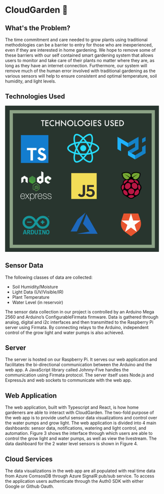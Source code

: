 # CloudGarden 🌱

## What's the Problem?

The time commitment and care needed to grow plants using traditional methodologies can be a barrier to entry for those who are inexperienced, even if they are interested in home gardening. 
We hope to remove some of these barriers with our self contained smart gardening system that allows users to monitor and take care of their plants no matter where they are, as long as they have an internet connection. Furthermore, our system will remove much of the human error involved with traditional gardening as the various sensors will help to ensure consistent and optimal temperature, soil humidity, and light levels.

## Technologies Used

![alt text](https://github.com/Green-Party/CloudGarden/blob/master/cloudgarden-pwa/public/image.png "Technologies Used")

## Sensor Data

The following classes of data are collected:
* Soil Humidity/Moisture
* Light Data (UV/Visible/IR)
* Plant Temperature
* Water Level (in reservoir)  

The sensor data collection in our project is controlled by an Arduino Mega 2560 and Arduino’s ConfigurableFirmata firmware. Data is gathered through analog, digital and i2c interfaces and then transmitted to the Raspberry Pi server using Firmata. By connecting relays to the Arduino, independent control of the grow light and water pumps is also achieved.

## Server

The server is hosted on our Raspberry Pi. It serves our web application and facilitates the bi-directional communication between the Arduino and the web app. A JavaScript library called Johnny-Five handles the communication using Firmata protocol. The server itself uses Node.js and ExpressJs and web sockets to communicate with the web app.

## Web Application

The web application, built with Typescript and React, is how home gardeners are able to interact with CloudGarden. The two-fold purpose of the web app is to provide useful sensor data visualizations and control over the water pumps and grow light. The web application is divided into 4 main dashboards: sensor data, notifications, watering and light control, and automation. Figure 3 shows the interface through which users are able to control the grow light and water pumps, as well as view the livestream. The data dashboard for the 2 water level sensors is shown in Figure 4.

## Cloud Services

The data visualizations in the web app are all populated with real time data from Azure ComsosDB through Azure SignalR pub/sub service. To access the application users authenticate through the Auth0 SDK with either Google or Github Oauth.

